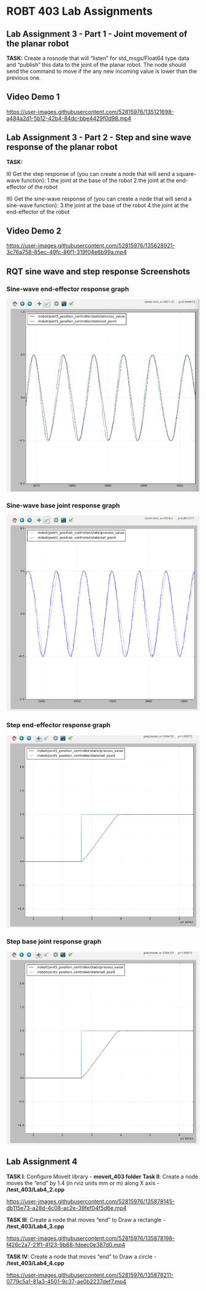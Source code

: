 # ROBT 403 Lab Assignments
## Lab Assignment 3 - Part 1 - Joint movement of the planar robot
**TASK:** Create a rosnode that will “listen” for std_msgs/Float64 type data and “publish” this data to the joint of the planar robot. The node should send the command to move if the any new incoming value is lower than the previous one.
## Video Demo 1



https://user-images.githubusercontent.com/52815976/135121698-a484a2d1-5b12-42b4-84dc-bbe4429f0d98.mp4

## Lab Assignment 3 - Part 2 - Step and sine wave response of the planar robot
**TASK:** 

II) Get the step response of (you can create a node that will send a square-wave function): 
  1.the joint at the base of the robot
  2.the joint at the end-effector of the robot
  
III) Get the sine-wave response of (you can create a node that will send a sine-wave function): 
  3.the joint at the base of the robot
  4.the joint at the end-effector of the robot
  
## Video Demo 2


https://user-images.githubusercontent.com/52815976/135628921-3c76a758-85ec-49fc-86f1-319f04e6b99a.mp4

## RQT sine wave and step response Screenshots
### Sine-wave end-effector response graph
![sine_e](sine_endj.png)
### Sine-wave base joint response graph
![sine_b](sine_basej.png)
### Step end-effector response graph
![step_e](step_endj.png)
### Step base joint response graph
![step_b](step_endj.png)

## Lab Assignment 4
**TASK I**: Configure MoveIt library - **moveit_403 folder**
**Task II**: Create a node moves the “end” by 1.4 (in rviz units mm or m) along X axis - **/test_403/Lab4_2.cpp**


https://user-images.githubusercontent.com/52815976/135878145-db115e73-a28d-4c08-ac2e-39fef04f5d6e.mp4


**TASK III**: Create a node that moves “end” to Draw a rectangle - **/test_403/Lab4_3.cpp**


https://user-images.githubusercontent.com/52815976/135878198-f426c2a7-21f1-4123-9b68-fdeec0e387d0.mp4


**TASK IV**: Create a node that moves “end” to Draw a circle - **/test_403/Lab4_4.cpp**


https://user-images.githubusercontent.com/52815976/135878211-0779c5a1-81a3-4501-9c37-ae0b2237def7.mp4



